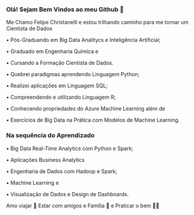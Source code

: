 ### Olá! Sejam Bem Vindos ao meu Github 👋

Me Chamo Felipe Christanelli e estou trilhando caminho para me tornar um Cientista de Dados

• Pós-Graduando em Big Data Analitycs e Inteligência Artificial;

• Graduado em Engenharia Química e 

• Cursando a Formação Cientista de Dados.

• Quebrei paradigmas aprendendo Linguagem Python;

• Realizei aplicações em Linguagem SQL;

• Compreendendo e utilizando Linguagem R;

• Conhecendo propriedades do Azure Machine Learning além de

• Exercícios de Big Data na Prática com Modelos de Machine Learning.

### Na sequência do Aprendizado
• Big Data Real-Time Analytics com Python e Spark;

• Aplicações Business Analytics

• Engenharia de Dados com Hadoop e Spark;

• Machine Learning e 

• Visualização de Dados e Design de Dashboards.


Amo viajar 🛫
Estar com amigos e Família 🍷
e Praticar o bem 🙏🏻



<!--
**FelipeChristanelli/FelipeChristanelli** is a ✨ _special_ ✨ repository because its `README.md` (this file) appears on your GitHub profile.


